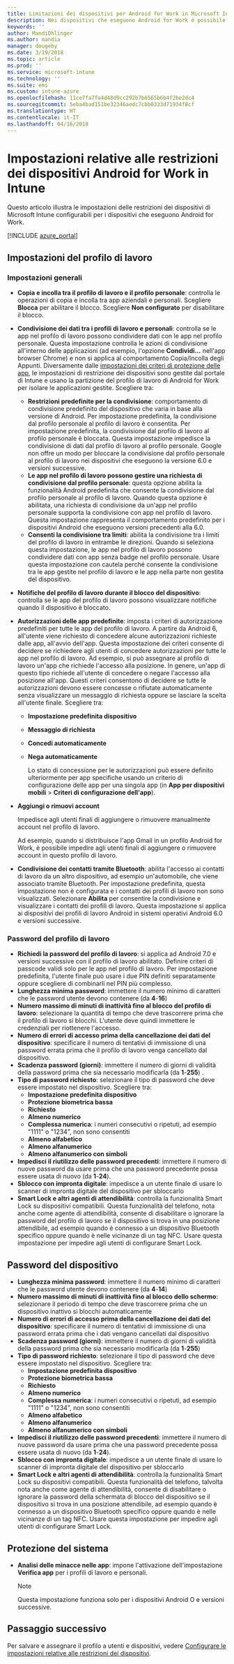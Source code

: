 ```yaml
---
title: Limitazioni dei dispositivi per Android for Work in Microsoft Intune - Azure | Microsoft Docs
description: Nei dispositivi che eseguono Android for Work è possibile limitare alcune impostazioni del dispositivo, tra cui copia e incolla, visualizzazione delle notifiche, autorizzazioni delle app, condivisione dei dati, lunghezza della password, errori di accesso, uso dell'impronta digitale per sbloccare, riutilizzo delle password e abilitazione della condivisione dei contatti di lavoro con Bluetooth.
keywords: ''
author: MandiOhlinger
ms.author: mandia
manager: dougeby
ms.date: 3/19/2018
ms.topic: article
ms.prod: ''
ms.service: microsoft-intune
ms.technology: ''
ms.suite: ems
ms.custom: intune-azure
ms.openlocfilehash: 11ce7fa7fa4d48d9cc292b7b6565b6b4f2be2dc4
ms.sourcegitcommit: 5eba4bad151be32346aedc7cbb0333d71934f8cf
ms.translationtype: HT
ms.contentlocale: it-IT
ms.lasthandoff: 04/16/2018
---
```

# <a name="work-device-restriction-settings-in-intune"></a>Impostazioni relative alle restrizioni dei dispositivi Android for Work in Intune

Questo articolo illustra le impostazioni delle restrizioni dei dispositivi di Microsoft Intune configurabili per i dispositivi che eseguono Android for Work.

[!INCLUDE [azure_portal](./includes/azure_portal.md)]

## <a name="work-profile-settings"></a>Impostazioni del profilo di lavoro

### <a name="general-settings"></a>Impostazioni generali

- **Copia e incolla tra il profilo di lavoro e il profilo personale**: controlla le operazioni di copia e incolla tra app aziendali e personali. Scegliere **Blocca** per abilitare il blocco. Scegliere **Non configurato** per disabilitare il blocco.
- **Condivisione dei dati tra i profili di lavoro e personali**: controlla se le app nel profilo di lavoro possono condividere dati con le app nel profilo personale. Questa impostazione controlla le azioni di condivisione all'interno delle applicazioni (ad esempio, l'opzione **Condividi...** nell'app browser Chrome) e non si applica al comportamento Copia/Incolla degli Appunti. Diversamente dalle [impostazioni dei criteri di protezione delle app](https://docs.microsoft.com/intune-classic/deploy-use/protect-app-data-using-mobile-app-management-policies-with-microsoft-intune), le impostazioni di restrizione dei dispositivi sono gestite dal portale di Intune e usano la partizione del profilo di lavoro di Android for Work per isolare le applicazioni gestite. Scegliere tra:
  - **Restrizioni predefinite per la condivisione**: comportamento di condivisione predefinito del dispositivo che varia in base alla versione di Android. Per impostazione predefinita, la condivisione dal profilo personale al profilo di lavoro è consentita. Per impostazione predefinita, la condivisione dal profilo di lavoro al profilo personale è bloccata. Questa impostazione impedisce la condivisione di dati dal profilo di lavoro al profilo personale. Google non offre un modo per bloccare la condivisione dal profilo personale al profilo di lavoro nei dispositivi che eseguono la versione 6.0 e versioni successive.
  - **Le app nel profilo di lavoro possono gestire una richiesta di condivisione dal profilo personale**: questa opzione abilita la funzionalità Android predefinita che consente la condivisione dal profilo personale al profilo di lavoro. Quando questa opzione è abilitata, una richiesta di condivisione da un'app nel profilo personale supporta la condivisione con app nel profilo di lavoro. Questa impostazione rappresenta il comportamento predefinito per i dispositivi Android che eseguono versioni precedenti alla 6.0.
  - **Consenti la condivisione tra limiti**: abilita la condivisione tra i limiti del profilo di lavoro in entrambe le direzioni. Quando si seleziona questa impostazione, le app nel profilo di lavoro possono condividere dati con app senza badge nel profilo personale. Usare questa impostazione con cautela perché consente la condivisione tra le app gestite nel profilo di lavoro e le app nella parte non gestita del dispositivo.

- **Notifiche del profilo di lavoro durante il blocco del dispositivo**: controlla se le app del profilo di lavoro possono visualizzare notifiche quando il dispositivo è bloccato.
- **Autorizzazioni delle app predefinite**: imposta i criteri di autorizzazione predefiniti per tutte le app del profilo di lavoro. A partire da Android 6, all'utente viene richiesto di concedere alcune autorizzazioni richieste dalle app, all'avvio dell'app. Questa impostazione dei criteri consente di decidere se richiedere agli utenti di concedere autorizzazioni per tutte le app nel profilo di lavoro. Ad esempio, si può assegnare al profilo di lavoro un'app che richiede l'accesso alla posizione. In genere, un'app di questo tipo richiede all'utente di concedere o negare l'accesso alla posizione all'app. Questi criteri consentono di decidere se tutte le autorizzazioni devono essere concesse o rifiutate automaticamente senza visualizzare un messaggio di richiesta oppure se lasciare la scelta all'utente finale. Scegliere tra:
  - **Impostazione predefinita dispositivo**
  - **Messaggio di richiesta**
  - **Concedi automaticamente**
  - **Nega automaticamente**

    Lo stato di concessione per le autorizzazioni può essere definito ulteriormente per app specifiche usando un criterio di configurazione delle app per una singola app (in **App per dispositivi mobili** > **Criteri di configurazione dell'app**).

- **Aggiungi o rimuovi account**

   Impedisce agli utenti finali di aggiungere o rimuovere manualmente account nel profilo di lavoro.

   Ad esempio, quando si distribuisce l'app Gmail in un profilo Android for Work, è possibile impedire agli utenti finali di aggiungere o rimuovere account in questo profilo di lavoro.

- **Condivisione dei contatti tramite Bluetooth**: abilita l'accesso ai contatti di lavoro da un altro dispositivo, ad esempio un'automobile, che viene associato tramite Bluetooth. Per impostazione predefinita, questa impostazione non è configurata e i contatti dei profili di lavoro non sono visualizzati. Selezionare **Abilita** per consentire la condivisione e visualizzare i contatti dei profili di lavoro. Questa impostazione si applica ai dispositivi dei profili di lavoro Android in sistemi operativi Android 6.0 e versioni successive.

### <a name="work-profile-password"></a>Password del profilo di lavoro

- **Richiedi la password del profilo di lavoro**: si applica ad Android 7.0 e versioni successive con il profilo di lavoro abilitato. Definire criteri di passcode validi solo per le app nel profilo di lavoro. Per impostazione predefinita, l'utente finale può usare i due PIN definiti separatamente oppure scegliere di combinarli nel PIN più complesso.
- **Lunghezza minima password**: immettere il numero minimo di caratteri che le password utente devono contenere (da **4**-**16**)
- **Numero massimo di minuti di inattività fino al blocco del profilo di lavoro**: selezionare la quantità di tempo che deve trascorrere prima che il profilo di lavoro si blocchi. L'utente deve quindi immettere le credenziali per riottenere l'accesso.
- **Numero di errori di accesso prima della cancellazione dei dati del dispositivo**: specificare il numero di tentativi di immissione di una password errata prima che il profilo di lavoro venga cancellato dal dispositivo.
- **Scadenza password (giorni)**: immettere il numero di giorni di validità della password prima che sia necessario modificarla (da **1**-**255**) .
- **Tipo di password richiesto**: selezionare il tipo di password che deve essere impostato nel dispositivo. Scegliere tra:
  - **Impostazione predefinita dispositivo**
  - **Protezione biometrica bassa**
  - **Richiesto**
  - **Almeno numerico**
  - **Complessa numerica**: i numeri consecutivi o ripetuti, ad esempio "1111" o "1234", non sono consentiti
  - **Almeno alfabetico**
  - **Almeno alfanumerico**
  - **Almeno alfanumerico con simboli**
- **Impedisci il riutilizzo delle password precedenti**: immettere il numero di nuove password da usare prima che una password precedente possa essere usata di nuovo (da **1**-**24**).
- **Sblocco con impronta digitale**: impedisce a un utente finale di usare lo scanner di impronta digitale del dispositivo per sbloccarlo
- **Smart Lock e altri agenti di attendibilità**: controlla la funzionalità Smart Lock su dispositivi compatibili. Questa funzionalità del telefono, nota anche come agente di attendibilità, consente di disabilitare o ignorare la password del profilo di lavoro se il dispositivo si trova in una posizione attendibile, ad esempio quando è connesso a un dispositivo Bluetooth specifico oppure quando è nelle vicinanze di un tag NFC. Usare questa impostazione per impedire agli utenti di configurare Smart Lock.

## <a name="device-password"></a>Password del dispositivo

- **Lunghezza minima password**: immettere il numero minimo di caratteri che le password utente devono contenere (da **4**-**14**)
- **Numero massimo di minuti di inattività fino al blocco dello schermo**: selezionare il periodo di tempo che deve trascorrere prima che un dispositivo inattivo si blocchi automaticamente
- **Numero di errori di accesso prima della cancellazione dei dati del dispositivo**: specificare il numero di tentativi di immissione di una password errata prima che i dati vengano cancellati dal dispositivo
- **Scadenza password (giorni)**: immettere il numero di giorni di validità della password prima che sia necessario modificarla (da **1**-**255**)
- **Tipo di password richiesto**: selezionare il tipo di password che deve essere impostato nel dispositivo. Scegliere tra:
  - **Impostazione predefinita dispositivo**
  - **Protezione biometrica bassa**
  - **Richiesto**
  - **Almeno numerico**
  - **Complessa numerica**: i numeri consecutivi o ripetuti, ad esempio "1111" o "1234", non sono consentiti
  - **Almeno alfabetico**
  - **Almeno alfanumerico**
  - **Almeno alfanumerico con simboli**
- **Impedisci il riutilizzo delle password precedenti**: immettere il numero di nuove password da usare prima che una password precedente possa essere usata di nuovo (da **1**-**24**).
- **Sblocco con impronta digitale**: impedisce a un utente finale di usare lo scanner di impronta digitale del dispositivo per sbloccarlo
- **Smart Lock e altri agenti di attendibilità**: controlla la funzionalità Smart Lock su dispositivi compatibili. Questa funzionalità del telefono, talvolta nota anche come agente di attendibilità, consente di disabilitare o ignorare la password della schermata di blocco del dispositivo se il dispositivo si trova in una posizione attendibile, ad esempio quando è connesso a un dispositivo Bluetooth specifico oppure quando è nelle vicinanze di un tag NFC. Usare questa impostazione per impedire agli utenti di configurare Smart Lock.

## <a name="system-security"></a>Protezione del sistema

- **Analisi delle minacce nelle app**: impone l'attivazione dell'impostazione **Verifica app** per i profili di lavoro e personali.

   > [!Note]
   > Questa impostazione funziona solo per i dispositivi Android O e versioni successive.

## <a name="next-step"></a>Passaggio successivo

Per salvare e assegnare il profilo a utenti e dispositivi, vedere [Configurare le impostazioni relative alle restrizioni dei dispositivi](device-restrictions-configure.md).